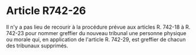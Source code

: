 # Article R742-26

Il n'y a pas lieu de recourir à la procédure prévue aux articles R. 742-18 à R. 742-23 pour nommer greffier du nouveau tribunal une personne physique ou morale qui, en application de l'article R. 742-29, est greffier de chacun des tribunaux supprimés.